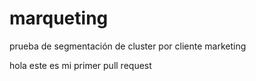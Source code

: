 # marqueting
prueba de segmentación de cluster por cliente marketing 

hola este es mi primer pull request 
